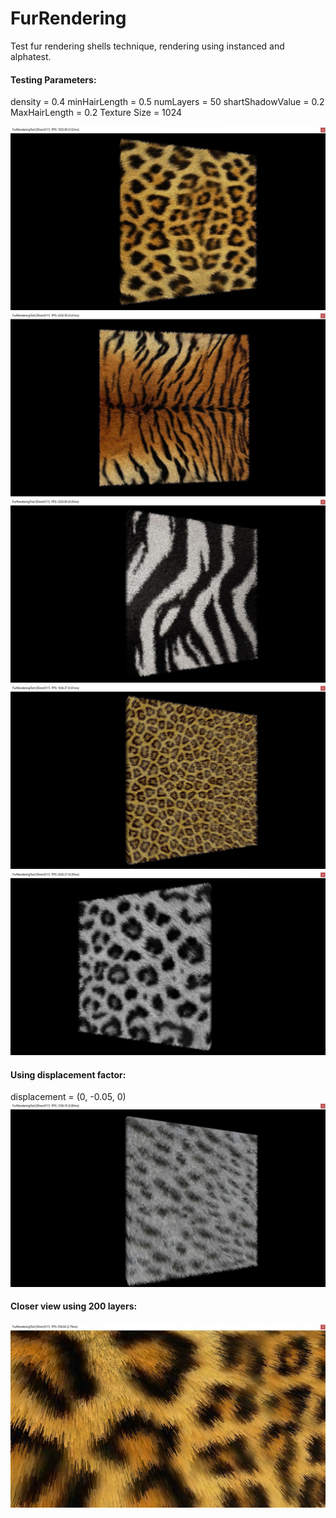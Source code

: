 # FurRendering
Test fur rendering shells technique, rendering using instanced and alphatest.

#### Testing Parameters: 
density = 0.4
minHairLength = 0.5
numLayers = 50
shartShadowValue = 0.2
MaxHairLength = 0.2
Texture Size = 1024

![alt Leopard](https://github.com/jcant0n/FurRendering/blob/master/Capture1.JPG)
![alt Tiger](https://github.com/jcant0n/FurRendering/blob/master/Capture2.JPG)
![alt Zebra](https://github.com/jcant0n/FurRendering/blob/master/Capture3.JPG)
![alt Cheetah](https://github.com/jcant0n/FurRendering/blob/master/Capture4.JPG)
![alt GrayLeopard](https://github.com/jcant0n/FurRendering/blob/master/Capture5.JPG)

#### Using displacement factor: 
displacement = (0, -0.05, 0)
![alt Cat](https://github.com/jcant0n/FurRendering/blob/master/Capture6.JPG)

#### Closer view using 200 layers: 
![alt View](https://github.com/jcant0n/FurRendering/blob/master/Capture.JPG)
